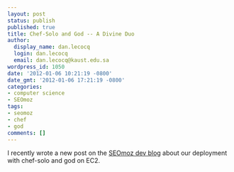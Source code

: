 ```yaml
---
layout: post
status: publish
published: true
title: Chef-Solo and God -- A Divine Duo
author:
  display_name: dan.lecocq
  login: dan.lecocq
  email: dan.lecocq@kaust.edu.sa
wordpress_id: 1050
date: '2012-01-06 10:21:19 -0800'
date_gmt: '2012-01-06 17:21:19 -0800'
categories:
- computer science
- SEOmoz
tags:
- seomoz
- chef
- god
comments: []
---
```

I recently wrote a new post on the [SEOmoz dev blog](http://devblog.seomoz.org/2012/01/chef-solo-and-god-a-divine-duo/) about our deployment with chef-solo and god on EC2.
